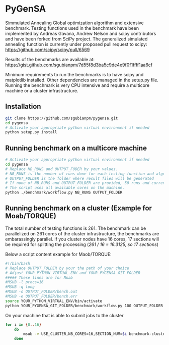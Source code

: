 # PyGenSA

Simmulated Annealing Global optimization algorithm and extensive benchmark. Testing functions used in the benchmark have been implemented by Andreas Gavana, Andrew Nelson and scipy contributors and have been forked from SciPy project.
The generalized simulated annealing function is currently under proposed pull request to scipy:
https://github.com/scipy/scipy/pull/6569

Results of the benchmarks are available at:
https://gist.github.com/sgubianpm/7d55f8d3ba5c9de4e9f0f1ffff1aa6cf

Minimum requirements to run the benchmarks is to have scipy and matplotlib installed. Other dependencies are managed in the setup.py file. 
Running the benchmark is very CPU intensive and require a multicore machine or a cluster infrastructure.

## Installation

```bash
git clone https://github.com/sgubianpm/pygensa.git
cd pygensa
# Activate your appropriate python virtual environment if needed
python setup.py install
```

## Running benchmark on a multicore machine

```bash
# Activate your appropriate python virtual environment if needed
cd pygensa
# Replace NB_RUNS and OUTPUT_FODER by your values.
# NB_RUNS is the number of runs done for each testing function and algorithm used
# OUTPUT_FOLDER is the folder where result files will be generated
# If none of NB_RUNS and OUTPUT_FOLDER are provided, 50 runs and current working directory are used.
# The script uses all available cores on the machine.
python ./benchmark/workflow.py NB_RUNS OUTPUT_FOLDER
```

## Running benchmark on a cluster (Example for Moab/TORQUE)

The total number of testing functions is 261. The benchmark can be parallelized on 261 cores of the cluster infrastructure, the benchmarks are embarassingly parallel. If you cluster nodes have 16 cores, 17 sections will be required for splitting the processing (_261 / 16 = 16.3125, so 17 sections_)

Below a script content example for Maob/TORQUE:
```bash
#!/bin/bash
# Replace OUTPUT_FOLDER by your the path of your choice
# Adjust YOUR_PYTHON_VIRTUAL_ENV and YOUR_PYGENSA_GIT_FOLDER
##### These lines are for Moab
#MSUB -l procs=16
#MSUB -q long
#MSUB -o OUTPUT_FOLDER/bench.out
#MSUB -e OUTPUT_FOLDER/bench.err
source YOUR_PYTHON_VIRTUAL_ENV/bin/activate 
python YOUR_PYGENSA_GIT_FOLDER/benchmark/workflow.py 100 OUTPUT_FOLDER 
```
On your machine that is able to submit jobs to the cluster
```bash
for i in {0..16}
    do
        msub -v USE_CLUSTER,NB_CORES=16,SECTION_NUM=$i benchmark-cluster.sh
    done
```



